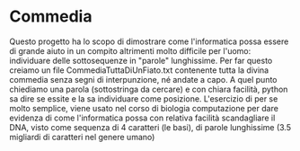 # Commedia
Questo progetto ha lo scopo di dimostrare come l'informatica possa essere di grande aiuto in un compito altrimenti molto 
difficile per l'uomo: individuare delle sottosequenze in "parole" lunghissime.
Per far questo creiamo un file CommediaTuttaDiUnFiato.txt contenente tutta la divina commedia senza segni di interpunzione,
né andate a capo.
A quel punto chiediamo una parola (sottostringa da cercare) e con chiara facilità, python sa dire se essite e la sa 
individuare come posizione.
L'esercizio di per se molto semplice, viene usato nel corso di biologia computazione per dare evidenza di come 
l'informatica possa con relativa facilità scandagliare il DNA, visto come sequenza di 4 caratteri (le basi), di parole 
lunghissime (3.5 migliardi di caratteri nel genere umano)
